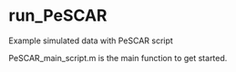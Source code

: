 # run_PeSCAR
Example simulated data with PeSCAR script

PeSCAR_main_script.m is the main function to get started.

